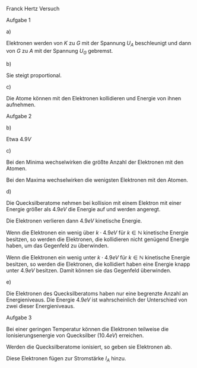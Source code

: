 Franck Hertz Versuch

Aufgabe 1

a)

Elektronen werden von $K$ zu $G$ mit der Spannung $U_A$ beschleunigt und dann von $G$ zu $A$ mit der Spannung $U_G$ gebremst.

b)

Sie steigt proportional.


c)

Die Atome können mit den Elektronen kollidieren und Energie von ihnen aufnehmen.

Aufgabe 2

b)

Etwa $4.9 V$

c)

Bei den Minima wechselwirken die größte Anzahl der Elektronen mit den Atomen.

Bei den Maxima wechselwirken die wenigsten Elektronen mit den Atomen.

d)

Die Quecksilberatome nehmen bei kollision mit einem Elektron mit einer Energie größer als $4.9eV$ die Energie auf und werden angeregt.

Die Elektronen verlieren dann $4.9 eV$ kinetische Energie.

Wenn die Elektronen ein wenig über $k\cdot 4.9eV$ für $k\in\mathbb{N}$ kinetische Energie besitzen, so werden die Elektronen, die kollidieren nicht genügend Energie haben, um das Gegenfeld zu überwinden.

Wenn die Elektronen ein wenig unter $k\cdot 4.9eV$ für $k\in\mathbb{N}$ kinetische Energie besitzen, so werden die Elektronen, die kollidiert haben eine Energie knapp unter $4.9eV$ besitzen.
Damit können sie das Gegenfeld überwinden.

e)

Die Elektronen des Quecksilberatoms haben nur eine begrenzte Anzahl an Energieniveaus.
Die Energie $4.9eV$ ist wahrscheinlich der Unterschied von zwei dieser Energieniveaus.

Aufgabe 3

Bei einer geringen Temperatur können die Elektronen teilweise die Ionisierungsenergie von Quecksilber ($10.4eV$) erreichen.

Werden die Quecksilberatome ionisiert, so geben sie Elektronen ab.

Diese Elektronen fügen zur Stromstärke $I_A$ hinzu.